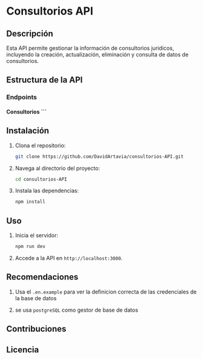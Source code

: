 # Consultorios API

## Descripción
Esta API permite gestionar la información de consultorios juridicos, incluyendo la creación, actualización, eliminación y consulta de datos de consultorios.

## Estructura de la API

### Endpoints

#### Consultorios       ```

## Instalación

1. Clona el repositorio:
     ```sh
     git clone https://github.com/DavidArtavia/consultorios-API.git
     ```
2. Navega al directorio del proyecto:
     ```sh
     cd consultorios-API
     ```
3. Instala las dependencias:
     ```sh
     npm install
     ```

## Uso

1. Inicia el servidor:
     ```sh
     npm run dev
     ```
2. Accede a la API en `http://localhost:3000`.

## Recomendaciones

1. Usa el `.en.example` para ver la definicion correcta de las credenciales de la base de datos

2. se usa `postgreSQL` como gestor de base de datos


## Contribuciones



## Licencia

